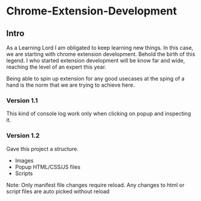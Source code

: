 # Chrome-Extension-Development

## Intro

As a Learning Lord I am obligated to keep learning new things. In this case, we are starting with chrome extension development. Behold the birth of this legend. 
I who started extension development will be know far and wide, reaching the level of an expert this year. 

Being able to spin up extension for any good usecases at the sping of a hand is the norm that we are trying to achieve here. 

### Version 1.1
This kind of console log work only when clicking on popup and inspecting it.

### Version 1.2
Gave this project a structure.
- Images 
- Popup HTML/CSS/JS files
- Scripts

Note: Only manifest file changes require reload. Any changes to html or script files are auto picked without reload
